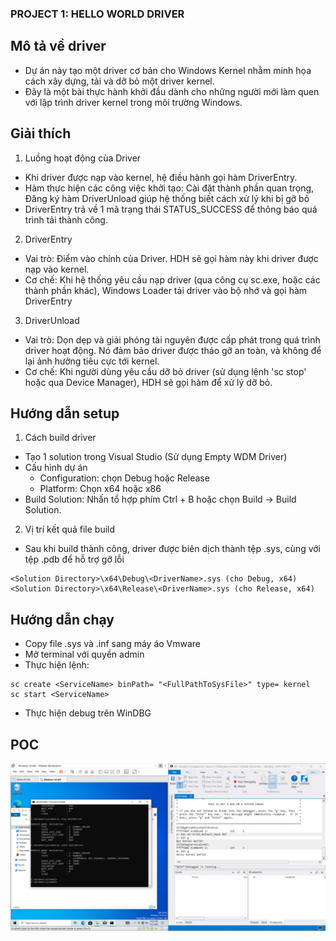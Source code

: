 ### PROJECT 1: HELLO WORLD DRIVER
## Mô tả về driver
- Dự án này tạo một driver cơ bản cho Windows Kernel nhằm minh họa cách xây dựng, tải và dỡ bỏ một driver kernel.
- Đây là một bài thực hành khởi đầu dành cho những người mới làm quen với lập trình driver kernel trong môi trường Windows.

## Giải thích 
1. Luồng hoạt động của Driver
  - Khi driver được nạp vào kernel, hệ điều hành gọi hàm DriverEntry.
  - Hàm thực hiện các công việc khởi tạo: Cài đặt thành phần quan trọng, Đăng ký hàm DriverUnload giúp hệ thống biết cách xử lý khi bị gỡ bỏ
  - DriverEntry trả về 1 mã trạng thái STATUS_SUCCESS để thông báo quá trình tải thành công.

2. DriverEntry
- Vai trò: Điểm vào chính của Driver. HDH sẽ gọi hàm này khi driver được nạp vào kernel.
- Cơ chế: Khi hệ thống yêu cầu nạp driver (qua công cụ sc.exe, hoặc các thành phần khác), Windows Loader tải driver vào bộ nhớ và gọi hàm DriverEntry

3. DriverUnload
- Vai trò: Dọn dẹp và giải phóng tài nguyên được cấp phát trong quá trình driver hoạt động. Nó đảm bảo driver được tháo gỡ an toàn, và không để lại ảnh hưởng tiêu cực tới kernel.
- Cơ chế: Khi người dùng yêu cầu dỡ bỏ driver (sử dụng lệnh 'sc stop' hoặc qua Device Manager), HDH sẽ gọi hàm để xử lý dỡ bỏ.
   
## Hướng dẫn setup
1. Cách build driver
- Tạo 1 solution trong Visual Studio (Sử dụng Empty WDM Driver)
- Cấu hình dự án
  *  Configuration: chọn Debug hoặc Release
  *  Platform: Chọn x64 hoặc x86
- Build Solution: Nhấn tổ hợp phím Ctrl + B hoặc chọn Build -> Build Solution.

2. Vị trí kết quả file build
- Sau khi build thành công, driver được biên dịch thành tệp .sys, cùng với tệp .pdb để hỗ trợ gỡ lỗi
```
<Solution Directory>\x64\Debug\<DriverName>.sys (cho Debug, x64)
<Solution Directory>\x64\Release\<DriverName>.sys (cho Release, x64)
```

## Hướng dẫn chạy
- Copy file .sys và .inf sang máy áo Vmware
- Mở terminal với quyền admin
- Thực hiện lệnh:
```
sc create <ServiceName> binPath= "<FullPathToSysFile>" type= kernel
sc start <ServiceName>
```
- Thực hiện debug trên WinDBG
## POC
![Minh họa](images/photo_2024-12-02_23-29-56.jpg "Ảnh minh họa")